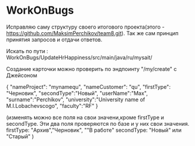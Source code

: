 # WorkOnBugs

Исправляю саму структуру своего
             итогового проекта(этого - https://github.com/MaksimPerchikov/team8.git).
Так же сам принцип принятия запросов и отдачи ответов.

Искать по пути : WorkOnBugs/UpdateHrHappiness/src/main/java/ru/mysait/

Создание карточки можно проверить по эндпоинту  "/my/create" с Джейсоном

{
    "nameProject": "mynamequ",
    "nameCustomer": "qu",
    "firstType": "Черновик",
    "secondType":"Новый",
    "userName":"Max",
    "surname":"Perchikov",
    "university":"University name of M.I.Lobachevscogo",
    "faculty":"RF"
}

(изменять можно все поля на свои значени,кроме firstType и secondType.
Эти два поля проверяются по базе и у них свои значения.
firstType: "Архив","Черновик", ""В работе"
secondType: "Новый" или "Старый"
)
